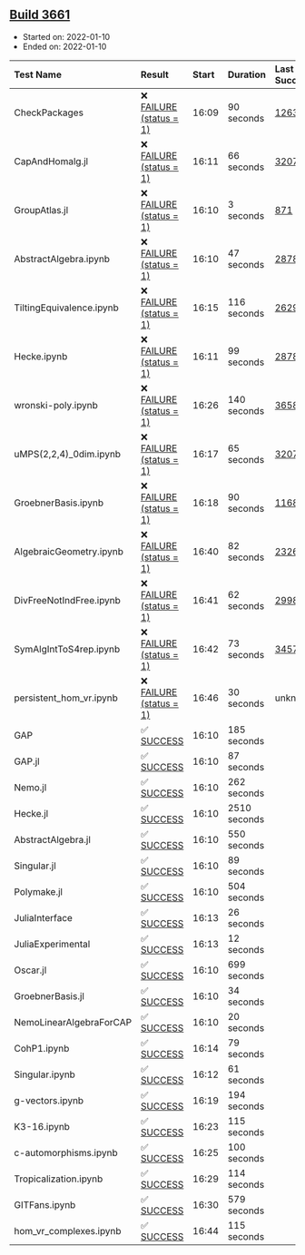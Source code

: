 ## [Build 3661](https://oscarci.mathematik.uni-kl.de/job/oscar-stable/3661/)

* Started on: 2022-01-10
* Ended on: 2022-01-10

| Test Name    | Result | Start | Duration | Last Success | First Failure |
|:-------------|:-------|:------|:---------|:-------------|:--------------|
| CheckPackages | ❌ [FAILURE (status = 1)](https://oscarci.mathematik.uni-kl.de/job/oscar-stable/3661/artifact/logs/build-3661/CheckPackages.log) | 16:09 | 90 seconds | [1263](https://oscarci.mathematik.uni-kl.de/job/oscar-stable/1263/) | [1264](https://oscarci.mathematik.uni-kl.de/job/oscar-stable/1264/) |
| CapAndHomalg.jl | ❌ [FAILURE (status = 1)](https://oscarci.mathematik.uni-kl.de/job/oscar-stable/3661/artifact/logs/build-3661/CapAndHomalg.jl.log) | 16:11 | 66 seconds | [3207](https://oscarci.mathematik.uni-kl.de/job/oscar-stable/3207/) | [3208](https://oscarci.mathematik.uni-kl.de/job/oscar-stable/3208/) |
| GroupAtlas.jl | ❌ [FAILURE (status = 1)](https://oscarci.mathematik.uni-kl.de/job/oscar-stable/3661/artifact/logs/build-3661/GroupAtlas.jl.log) | 16:10 | 3 seconds | [871](https://oscarci.mathematik.uni-kl.de/job/oscar-stable/871/) | [872](https://oscarci.mathematik.uni-kl.de/job/oscar-stable/872/) |
| AbstractAlgebra.ipynb | ❌ [FAILURE (status = 1)](https://oscarci.mathematik.uni-kl.de/job/oscar-stable/3661/artifact/logs/build-3661/AbstractAlgebra.ipynb.log) | 16:10 | 47 seconds | [2878](https://oscarci.mathematik.uni-kl.de/job/oscar-stable/2878/) | [2879](https://oscarci.mathematik.uni-kl.de/job/oscar-stable/2879/) |
| TiltingEquivalence.ipynb | ❌ [FAILURE (status = 1)](https://oscarci.mathematik.uni-kl.de/job/oscar-stable/3661/artifact/logs/build-3661/TiltingEquivalence.ipynb.log) | 16:15 | 116 seconds | [2629](https://oscarci.mathematik.uni-kl.de/job/oscar-stable/2629/) | [2630](https://oscarci.mathematik.uni-kl.de/job/oscar-stable/2630/) |
| Hecke.ipynb | ❌ [FAILURE (status = 1)](https://oscarci.mathematik.uni-kl.de/job/oscar-stable/3661/artifact/logs/build-3661/Hecke.ipynb.log) | 16:11 | 99 seconds | [2878](https://oscarci.mathematik.uni-kl.de/job/oscar-stable/2878/) | [2879](https://oscarci.mathematik.uni-kl.de/job/oscar-stable/2879/) |
| wronski-poly.ipynb | ❌ [FAILURE (status = 1)](https://oscarci.mathematik.uni-kl.de/job/oscar-stable/3661/artifact/logs/build-3661/wronski-poly.ipynb.log) | 16:26 | 140 seconds | [3658](https://oscarci.mathematik.uni-kl.de/job/oscar-stable/3658/) | [3659](https://oscarci.mathematik.uni-kl.de/job/oscar-stable/3659/) |
| uMPS(2,2,4)_0dim.ipynb | ❌ [FAILURE (status = 1)](https://oscarci.mathematik.uni-kl.de/job/oscar-stable/3661/artifact/logs/build-3661/uMPS-2-2-4-_0dim.ipynb.log) | 16:17 | 65 seconds | [3207](https://oscarci.mathematik.uni-kl.de/job/oscar-stable/3207/) | [3208](https://oscarci.mathematik.uni-kl.de/job/oscar-stable/3208/) |
| GroebnerBasis.ipynb | ❌ [FAILURE (status = 1)](https://oscarci.mathematik.uni-kl.de/job/oscar-stable/3661/artifact/logs/build-3661/GroebnerBasis.ipynb.log) | 16:18 | 90 seconds | [1168](https://oscarci.mathematik.uni-kl.de/job/oscar-stable/1168/) | [1169](https://oscarci.mathematik.uni-kl.de/job/oscar-stable/1169/) |
| AlgebraicGeometry.ipynb | ❌ [FAILURE (status = 1)](https://oscarci.mathematik.uni-kl.de/job/oscar-stable/3661/artifact/logs/build-3661/AlgebraicGeometry.ipynb.log) | 16:40 | 82 seconds | [2326](https://oscarci.mathematik.uni-kl.de/job/oscar-stable/2326/) | [2327](https://oscarci.mathematik.uni-kl.de/job/oscar-stable/2327/) |
| DivFreeNotIndFree.ipynb | ❌ [FAILURE (status = 1)](https://oscarci.mathematik.uni-kl.de/job/oscar-stable/3661/artifact/logs/build-3661/DivFreeNotIndFree.ipynb.log) | 16:41 | 62 seconds | [2998](https://oscarci.mathematik.uni-kl.de/job/oscar-stable/2998/) | [2999](https://oscarci.mathematik.uni-kl.de/job/oscar-stable/2999/) |
| SymAlgIntToS4rep.ipynb | ❌ [FAILURE (status = 1)](https://oscarci.mathematik.uni-kl.de/job/oscar-stable/3661/artifact/logs/build-3661/SymAlgIntToS4rep.ipynb.log) | 16:42 | 73 seconds | [3457](https://oscarci.mathematik.uni-kl.de/job/oscar-stable/3457/) | [3458](https://oscarci.mathematik.uni-kl.de/job/oscar-stable/3458/) |
| persistent_hom_vr.ipynb | ❌ [FAILURE (status = 1)](https://oscarci.mathematik.uni-kl.de/job/oscar-stable/3661/artifact/logs/build-3661/persistent_hom_vr.ipynb.log) | 16:46 | 30 seconds | unknown | unknown |
| GAP | ✅ [SUCCESS](https://oscarci.mathematik.uni-kl.de/job/oscar-stable/3661/artifact/logs/build-3661/GAP.log) | 16:10 | 185 seconds |  |  |
| GAP.jl | ✅ [SUCCESS](https://oscarci.mathematik.uni-kl.de/job/oscar-stable/3661/artifact/logs/build-3661/GAP.jl.log) | 16:10 | 87 seconds |  |  |
| Nemo.jl | ✅ [SUCCESS](https://oscarci.mathematik.uni-kl.de/job/oscar-stable/3661/artifact/logs/build-3661/Nemo.jl.log) | 16:10 | 262 seconds |  |  |
| Hecke.jl | ✅ [SUCCESS](https://oscarci.mathematik.uni-kl.de/job/oscar-stable/3661/artifact/logs/build-3661/Hecke.jl.log) | 16:10 | 2510 seconds |  |  |
| AbstractAlgebra.jl | ✅ [SUCCESS](https://oscarci.mathematik.uni-kl.de/job/oscar-stable/3661/artifact/logs/build-3661/AbstractAlgebra.jl.log) | 16:10 | 550 seconds |  |  |
| Singular.jl | ✅ [SUCCESS](https://oscarci.mathematik.uni-kl.de/job/oscar-stable/3661/artifact/logs/build-3661/Singular.jl.log) | 16:10 | 89 seconds |  |  |
| Polymake.jl | ✅ [SUCCESS](https://oscarci.mathematik.uni-kl.de/job/oscar-stable/3661/artifact/logs/build-3661/Polymake.jl.log) | 16:10 | 504 seconds |  |  |
| JuliaInterface | ✅ [SUCCESS](https://oscarci.mathematik.uni-kl.de/job/oscar-stable/3661/artifact/logs/build-3661/JuliaInterface.log) | 16:13 | 26 seconds |  |  |
| JuliaExperimental | ✅ [SUCCESS](https://oscarci.mathematik.uni-kl.de/job/oscar-stable/3661/artifact/logs/build-3661/JuliaExperimental.log) | 16:13 | 12 seconds |  |  |
| Oscar.jl | ✅ [SUCCESS](https://oscarci.mathematik.uni-kl.de/job/oscar-stable/3661/artifact/logs/build-3661/Oscar.jl.log) | 16:10 | 699 seconds |  |  |
| GroebnerBasis.jl | ✅ [SUCCESS](https://oscarci.mathematik.uni-kl.de/job/oscar-stable/3661/artifact/logs/build-3661/GroebnerBasis.jl.log) | 16:10 | 34 seconds |  |  |
| NemoLinearAlgebraForCAP | ✅ [SUCCESS](https://oscarci.mathematik.uni-kl.de/job/oscar-stable/3661/artifact/logs/build-3661/NemoLinearAlgebraForCAP.log) | 16:10 | 20 seconds |  |  |
| CohP1.ipynb | ✅ [SUCCESS](https://oscarci.mathematik.uni-kl.de/job/oscar-stable/3661/artifact/logs/build-3661/CohP1.ipynb.log) | 16:14 | 79 seconds |  |  |
| Singular.ipynb | ✅ [SUCCESS](https://oscarci.mathematik.uni-kl.de/job/oscar-stable/3661/artifact/logs/build-3661/Singular.ipynb.log) | 16:12 | 61 seconds |  |  |
| g-vectors.ipynb | ✅ [SUCCESS](https://oscarci.mathematik.uni-kl.de/job/oscar-stable/3661/artifact/logs/build-3661/g-vectors.ipynb.log) | 16:19 | 194 seconds |  |  |
| K3-16.ipynb | ✅ [SUCCESS](https://oscarci.mathematik.uni-kl.de/job/oscar-stable/3661/artifact/logs/build-3661/K3-16.ipynb.log) | 16:23 | 115 seconds |  |  |
| c-automorphisms.ipynb | ✅ [SUCCESS](https://oscarci.mathematik.uni-kl.de/job/oscar-stable/3661/artifact/logs/build-3661/c-automorphisms.ipynb.log) | 16:25 | 100 seconds |  |  |
| Tropicalization.ipynb | ✅ [SUCCESS](https://oscarci.mathematik.uni-kl.de/job/oscar-stable/3661/artifact/logs/build-3661/Tropicalization.ipynb.log) | 16:29 | 114 seconds |  |  |
| GITFans.ipynb | ✅ [SUCCESS](https://oscarci.mathematik.uni-kl.de/job/oscar-stable/3661/artifact/logs/build-3661/GITFans.ipynb.log) | 16:30 | 579 seconds |  |  |
| hom_vr_complexes.ipynb | ✅ [SUCCESS](https://oscarci.mathematik.uni-kl.de/job/oscar-stable/3661/artifact/logs/build-3661/hom_vr_complexes.ipynb.log) | 16:44 | 115 seconds |  |  |

